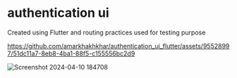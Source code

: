 # authentication ui

Created using Flutter and routing practices used for testing purpose




https://github.com/amarkhakhkhar/authentication_ui_flutter/assets/95528997/51dc11a7-8eb8-4ba1-88f5-c155556bc2d9

![Screenshot 2024-04-10 184708](https://github.com/amarkhakhkhar/authentication_ui_flutter/assets/95528997/96994a59-beac-4c5c-affe-ec2bd458e04a)

